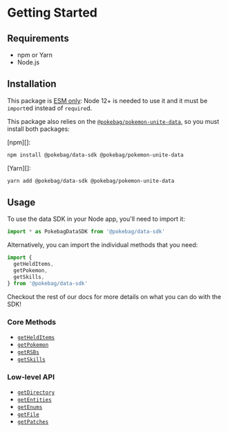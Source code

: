 # Getting Started

## Requirements

* npm or Yarn
* Node.js

## Installation

This package is [ESM only](https://gist.github.com/sindresorhus/a39789f98801d908bbc7ff3ecc99d99c):
Node 12+ is needed to use it and it must be `import`ed instead of `require`d.

This package also relies on the [`@pokebag/pokemon-unite-data`](https://npmjs.com/package/@pokebag/pokemon-unite-data), so you must install both packages:

[npm][]:

```sh
npm install @pokebag/data-sdk @pokebag/pokemon-unite-data
```

[Yarn][]:

```sh
yarn add @pokebag/data-sdk @pokebag/pokemon-unite-data
```

## Usage

To use the data SDK in your Node app, you'll need to import it:

```js
import * as PokebagDataSDK from '@pokebag/data-sdk'
```

Alternatively, you can import the individual methods that you need:

```js
import {
  getHeldItems,
  getPokemon,
  getSkills,
} from '@pokebag/data-sdk'
```

Checkout the rest of our docs for more details on what you can do with the SDK!

### Core Methods
* [`getHeldItems`](./api/getHeldItems)
* [`getPokemon`](./api/getPokemon)
* [`getRSBs`](./api/getRSBs)
* [`getSkills`](./api/getSkills)

### Low-level API
* [`getDirectory`](./api/getDirectory)
* [`getEntities`](./api/getEntities)
* [`getEnums`](./api/getEnums)
* [`getFile`](./api/getFile)
* [`getPatches`](./api/getPatches)
